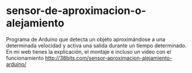 # sensor-de-aproximacion-o-alejamiento
Programa de Arduino que detecta un objeto aproximándose a una determinada velocidad y activa una salida durante un tiempo determinado.
En mi web tienes la explicación, el montaje e incluso un video con el funcionamiento
http://38bits.com/sensor-aproximacion-alejamiento-arduino/
